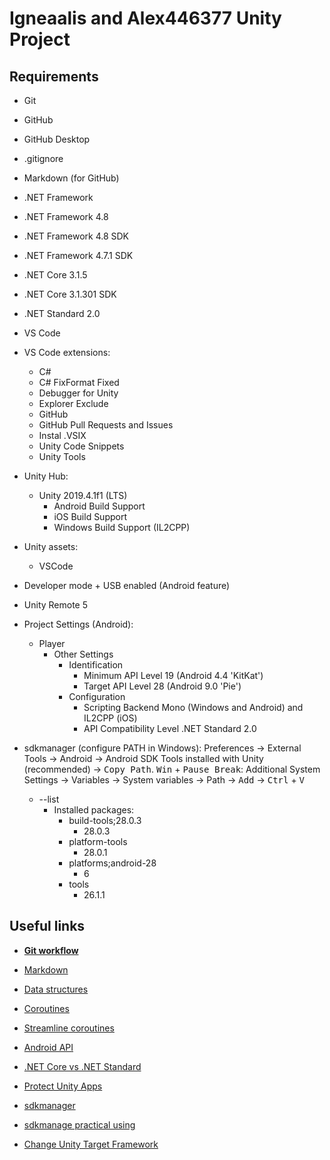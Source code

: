 # Igneaalis and Alex446377 Unity Project
 
## Requirements

* Git

* GitHub

* GitHub Desktop

* .gitignore

* Markdown (for GitHub)

* .NET Framework

* .NET Framework 4.8

* .NET Framework 4.8 SDK

* .NET Framework 4.7.1 SDK

* .NET Core 3.1.5

* .NET Core 3.1.301 SDK

* .NET Standard 2.0

* VS Code

* VS Code extensions:
  * C#
  * C# FixFormat Fixed
  * Debugger for Unity
  * Explorer Exclude
  * GitHub
  * GitHub Pull Requests and Issues
  * Instal .VSIX
  * Unity Code Snippets
  * Unity Tools

* Unity Hub:
  * Unity 2019.4.1f1 (LTS)
     * Android Build Support
     * iOS Build Support
     * Windows Build Support (IL2CPP)

* Unity assets:
  * VSCode

* Developer mode + USB enabled (Android feature)

* Unity Remote 5

* Project Settings (Android):
  * Player
      * Other Settings
         * Identification
            * Minimum API Level 19 (Android 4.4 'KitKat')
            * Target API Level 28 (Android 9.0 'Pie')
         * Configuration
            * Scripting Backend Mono (Windows and Android) and IL2CPP (iOS)
            * API Compatibility Level .NET Standard 2.0

* sdkmanager (configure PATH in Windows): Preferences -> External Tools -> Android -> Android SDK Tools installed with Unity (recommended) -> <kbd>Copy Path</kbd>. <kbd>Win</kbd> + <kbd>Pause Break</kbd>: Additional System Settings -> Variables -> System variables -> Path -> <kbd>Add</kbd> -> <kbd>Ctrl</kbd> + <kbd>V</kbd>
  * --list
     * Installed packages:
        * build-tools;28.0.3
           * 28.0.3
        * platform-tools
           * 28.0.1
        * platforms;android-28
           * 6
        * tools
           * 26.1.1

## Useful links

* **[Git workflow](https://docs.github.com/en/github/using-git)**

* [Markdown](https://guides.github.com/features/mastering-markdown/)

* [Data structures](https://habr.com/ru/post/339656/)

* [Coroutines](https://habr.com/ru/post/216185/)

* [Streamline coroutines](https://habr.com/ru/post/442622/)

* [Android API](https://habr.com/ru/company/otus/blog/466367/)

* [.NET Core vs .NET Standard](https://gosha20777.github.io/code/2018/02/22/dotnetcore/)

* [Protect Unity Apps](https://habr.com/ru/post/266345/)

* [sdkmanager](https://developer.android.com/studio/command-line/sdkmanager)

* [sdkmanage practical using](https://stackoverflow.com/questions/37505709/how-do-i-download-the-android-sdk-without-downloading-android-studio)

* [Change Unity Target Framework](https://gamedev.stackexchange.com/questions/166401/use-a-different-target-framework-version-in-a-unity-c-project-other-than-4-6)